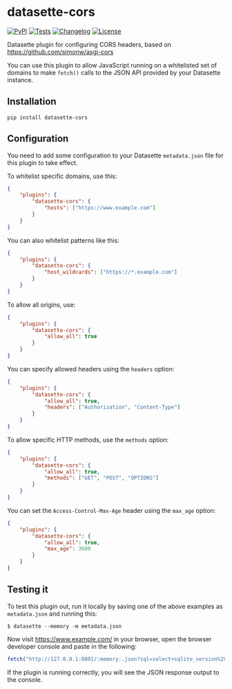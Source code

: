 # datasette-cors

[![PyPI](https://img.shields.io/pypi/v/datasette-cors.svg)](https://pypi.org/project/datasette-cors/)
[![Tests](https://github.com/simonw/datasette-cors/actions/workflows/test.yml/badge.svg)](https://github.com/simonw/datasette-cors/actions/workflows/test.yml)
[![Changelog](https://img.shields.io/github/v/release/simonw/datasette-cors?include_prereleases&label=changelog)](https://github.com/simonw/datasette-cors/releases)
[![License](https://img.shields.io/badge/license-Apache%202.0-blue.svg)](https://github.com/simonw/datasette-cors/blob/main/LICENSE)

Datasette plugin for configuring CORS headers, based on https://github.com/simonw/asgi-cors

You can use this plugin to allow JavaScript running on a whitelisted set of domains to make `fetch()` calls to the JSON API provided by your Datasette instance.

## Installation

    pip install datasette-cors

## Configuration

You need to add some configuration to your Datasette `metadata.json` file for this plugin to take effect.

To whitelist specific domains, use this:

```json
{
    "plugins": {
        "datasette-cors": {
            "hosts": ["https://www.example.com"]
        }
    }
}
```

You can also whitelist patterns like this:

```json
{
    "plugins": {
        "datasette-cors": {
            "host_wildcards": ["https://*.example.com"]
        }
    }
}
```

To allow all origins, use:

```json
{
    "plugins": {
        "datasette-cors": {
            "allow_all": true
        }
    }
}
```

You can specify allowed headers using the `headers` option:

```json
{
    "plugins": {
        "datasette-cors": {
            "allow_all": true,
            "headers": ["Authorization", "Content-Type"]
        }
    }
}
```

To allow specific HTTP methods, use the `methods` option:

```json
{
    "plugins": {
        "datasette-cors": {
            "allow_all": true,
            "methods": ["GET", "POST", "OPTIONS"]
        }
    }
}
```

You can set the `Access-Control-Max-Age` header using the `max_age` option:

```json
{
    "plugins": {
        "datasette-cors": {
            "allow_all": true,
            "max_age": 3600
        }
    }
}
```

## Testing it

To test this plugin out, run it locally by saving one of the above examples as `metadata.json` and running this:

    $ datasette --memory -m metadata.json

Now visit https://www.example.com/ in your browser, open the browser developer console and paste in the following:

```javascript
fetch("http://127.0.0.1:8001/:memory:.json?sql=select+sqlite_version%28%29").then(r => r.json()).then(console.log)
```

If the plugin is running correctly, you will see the JSON response output to the console.

